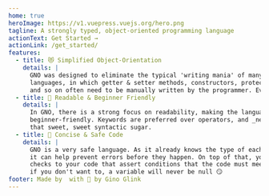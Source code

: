 ```yaml
---
home: true
heroImage: https://v1.vuepress.vuejs.org/hero.png
tagline: A strongly typed, object-oriented programming language
actionText: Get Started →
actionLink: /get_started/
features:
  - title: 😻 Simplified Object-Orientation
    details: |
      GNO was designed to eliminate the typical 'writing mania' of many object-orientated
      languages, in which getter & setter methods, constructors, protection levels, equality methods,
      and so on often need to be manually written by the programmer. Every single time.
  - title: 📖 Readable & Beginner Friendly
    details: |
      In GNO, there is a strong focus on readability, making the language very 
      beginner-friendly. Keywords are preferred over operators, and _new_ keywords are introduced as
      that sweet, sweet syntactic sugar.
  - title: 🚧 Concise & Safe Code
    details: |
      GNO is a very safe language. As it already knows the type of each variable at compile time,
      it can help prevent errors before they happen. On top of that, you can easily add custom 
      checks to your code that assert conditions that the code must meet. And of course, 
      if you don't want to, a variable will never be null 😏
footer: Made by  with 💜 by Gino Glink
---
```


